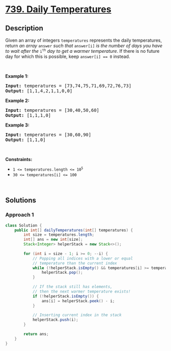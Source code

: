 # [739. Daily Temperatures](https://leetcode.com/problems/daily-temperatures)

## Description

<p>Given an array of integers <code>temperatures</code> represents the daily temperatures, return <em>an array</em> <code>answer</code> <em>such that</em> <code>answer[i]</code> <em>is the number of days you have to wait after the</em> <code>i<sup>th</sup></code> <em>day to get a warmer temperature</em>. If there is no future day for which this is possible, keep <code>answer[i] == 0</code> instead.</p>
<p>&nbsp;</p>

<p><strong class="example">Example 1:</strong></p>
<pre>
<strong>Input:</strong> temperatures = [73,74,75,71,69,72,76,73]
<strong>Output:</strong> [1,1,4,2,1,1,0,0]
</pre>

<p><strong class="example">Example 2:</strong></p>
<pre>
<strong>Input:</strong> temperatures = [30,40,50,60]
<strong>Output:</strong> [1,1,1,0]
</pre>

<p><strong class="example">Example 3:</strong></p>
<pre>
<strong>Input:</strong> temperatures = [30,60,90]
<strong>Output:</strong> [1,1,0]
</pre>
<p>&nbsp;</p>

<p><strong>Constraints:</strong></p>
<ul>
    <li><code>1 &lt;=&nbsp;temperatures.length &lt;= 10<sup>5</sup></code></li>
    <li><code>30 &lt;=&nbsp;temperatures[i] &lt;= 100</code></li>
</ul>
<p>&nbsp;</p>

## Solutions

### **Approach 1**

```java
class Solution {
    public int[] dailyTemperatures(int[] temperatures) {
        int size = temperatures.length;
        int[] ans = new int[size];
        Stack<Integer> helperStack = new Stack<>();
        
        for (int i = size - 1; i >= 0; --i) {
            // Popping all indices with a lower or equal
            // temperature than the current index
            while (!helperStack.isEmpty() && temperatures[i] >= temperatures[helperStack.peek()]) {
                helperStack.pop();
            }
            
            // If the stack still has elements,
            // then the next warmer temperature exists!
            if (!helperStack.isEmpty()) {
                ans[i] = helperStack.peek() - i;
            }
            
            // Inserting current index in the stack
            helperStack.push(i);
        }
        
        return ans;
    }
}
```

<!-- tabs:end -->
